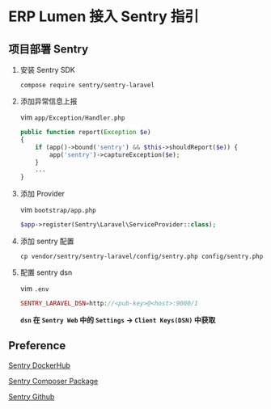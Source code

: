 # ERP Lumen 接入 Sentry 指引

## 项目部署 Sentry

1. 安装 Sentry SDK

    ```shell
    compose require sentry/sentry-laravel

    ```

2. 添加异常信息上报 

    vim `app/Exception/Handler.php`

    ```php
    public function report(Exception $e)
    {
        if (app()->bound('sentry') && $this->shouldReport($e)) {
            app('sentry')->captureException($e);
        }
        ...
    }

    ```

3. 添加 Provider 
    
    vim `bootstrap/app.php`

    ```php
    $app->register(Sentry\Laravel\ServiceProvider::class);

    ```

4. 添加 sentry 配置

    ```shell
    cp vendor/sentry/sentry-laravel/config/sentry.php config/sentry.php

    ```

5. 配置 sentry dsn

    vim `.env`

    ```php
    SENTRY_LARAVEL_DSN=http://<pub-key>@<host>:9000/1

    ```

    **`dsn` 在 `Sentry Web` 中的 `Settings` -> `Client Keys(DSN)` 中获取**
    

## Preference

[Sentry DockerHub](https://hub.docker.com/_/sentry)

[Sentry Composer Package](https://packagist.org/packages/sentry/sentry)

[Sentry Github](https://github.com/getsentry/sentry-php)
